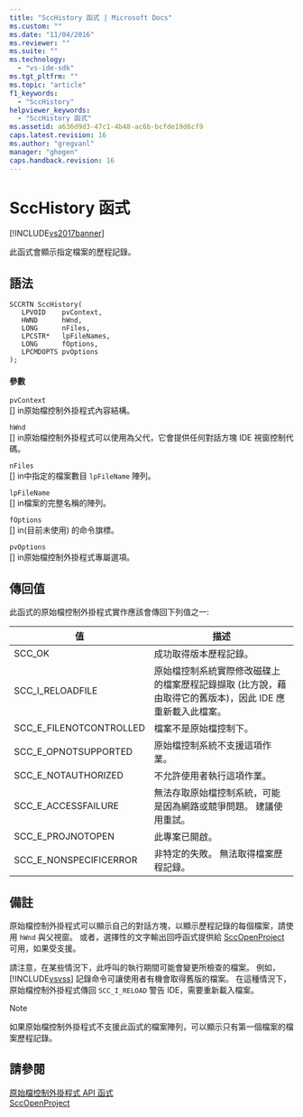 ```yaml
---
title: "SccHistory 函式 | Microsoft Docs"
ms.custom: ""
ms.date: "11/04/2016"
ms.reviewer: ""
ms.suite: ""
ms.technology: 
  - "vs-ide-sdk"
ms.tgt_pltfrm: ""
ms.topic: "article"
f1_keywords: 
  - "SccHistory"
helpviewer_keywords: 
  - "SccHistory 函式"
ms.assetid: a636d9d3-47c1-4b48-ac6b-bcfde19d6cf9
caps.latest.revision: 16
ms.author: "gregvanl"
manager: "ghogen"
caps.handback.revision: 16
---
```

# SccHistory 函式
[!INCLUDE[vs2017banner](../code-quality/includes/vs2017banner.md)]

此函式會顯示指定檔案的歷程記錄。  
  
## 語法  
  
```cpp#  
SCCRTN SccHistory(  
   LPVOID    pvContext,  
   HWND      hWnd,  
   LONG      nFiles,  
   LPCSTR*   lpFileNames,  
   LONG      fOptions,  
   LPCMDOPTS pvOptions  
);  
```  
  
#### 參數  
 `pvContext`  
 \[\] in原始檔控制外掛程式內容結構。  
  
 `hWnd`  
 \[\] in原始檔控制外掛程式可以使用為父代，它會提供任何對話方塊 IDE 視窗控制代碼。  
  
 `nFiles`  
 \[\] in中指定的檔案數目 `lpFileName` 陣列。  
  
 `lpFileName`  
 \[\] in檔案的完整名稱的陣列。  
  
 `fOptions`  
 \[\] in\(目前未使用\) 的命令旗標。  
  
 `pvOptions`  
 \[\] in原始檔控制外掛程式專屬選項。  
  
## 傳回值  
 此函式的原始檔控制外掛程式實作應該會傳回下列值之一:  
  
|值|描述|  
|-------|--------|  
|SCC\_OK|成功取得版本歷程記錄。|  
|SCC\_I\_RELOADFILE|原始檔控制系統實際修改磁碟上的檔案歷程記錄擷取 \(比方說，藉由取得它的舊版本\)，因此 IDE 應重新載入此檔案。|  
|SCC\_E\_FILENOTCONTROLLED|檔案不是原始檔控制下。|  
|SCC\_E\_OPNOTSUPPORTED|原始檔控制系統不支援這項作業。|  
|SCC\_E\_NOTAUTHORIZED|不允許使用者執行這項作業。|  
|SCC\_E\_ACCESSFAILURE|無法存取原始檔控制系統，可能是因為網路或競爭問題。 建議使用重試。|  
|SCC\_E\_PROJNOTOPEN|此專案已開啟。|  
|SCC\_E\_NONSPECIFICERROR|非特定的失敗。 無法取得檔案歷程記錄。|  
  
## 備註  
 原始檔控制外掛程式可以顯示自己的對話方塊，以顯示歷程記錄的每個檔案，請使用 `hWnd` 與父視窗。 或者，選擇性的文字輸出回呼函式提供給 [SccOpenProject](../extensibility/sccopenproject-function.md) 可用，如果受支援。  
  
 請注意，在某些情況下，此呼叫的執行期間可能會變更所檢查的檔案。 例如， [!INCLUDE[vsvss](../extensibility/includes/vsvss_md.md)] 記錄命令可讓使用者有機會取得舊版的檔案。 在這種情況下，原始檔控制外掛程式傳回 `SCC_I_RELOAD` 警告 IDE，需要重新載入檔案。  
  
> [!NOTE]
>  如果原始檔控制外掛程式不支援此函式的檔案陣列，可以顯示只有第一個檔案的檔案歷程記錄。  
  
## 請參閱  
 [原始檔控制外掛程式 API 函式](../extensibility/source-control-plug-in-api-functions.md)   
 [SccOpenProject](../extensibility/sccopenproject-function.md)